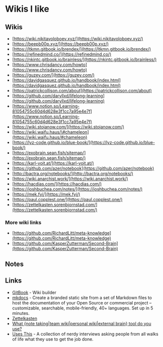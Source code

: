 # Wikis I like

## Wikis

* [https://wiki.nikitavoloboev.xyz/](https://wiki.nikitavoloboev.xyz/)
* [https://beepb00p.xyz/](https://beepb00p.xyz/)
* [https://ltkmn.gitbook.io/brendex/](https://ltkmn.gitbook.io/brendex/)
* [https://refinedmind.co/](https://refinedmind.co/)
* [https://nkintc.gitbook.io/brainless/](https://nkintc.gitbook.io/brainless/)
* [https://www.chrisdancy.com/howto](https://www.chrisdancy.com/howto)
* [https://guzey.com/](https://guzey.com/)
* [https://davidgasquez.github.io/handbook/index.html](https://davidgasquez.github.io/handbook/index.html)
* [https://patrickcollison.com/about](https://patrickcollison.com/about)
* [https://github.com/daryllxd/lifelong-learning](https://github.com/daryllxd/lifelong-learning)
* [https://www.notion.so/Learning-81054755c60d4d628e3f1cc7a95e4e7f](https://www.notion.so/Learning-81054755c60d4d628e3f1cc7a95e4e7f)
* [https://wiki.stojanow.com/](https://wiki.stojanow.com/)
* [https://wiki.waifu.haus/\#chameleon](https://wiki.waifu.haus/#chameleon)
* [https://lyz-code.github.io/blue-book/](https://lyz-code.github.io/blue-book/)
* [https://exobrain.sean.fish/sitemap/](https://exobrain.sean.fish/sitemap/)
* [https://karl-voit.at/](https://karl-voit.at/)
* [https://github.com/azer/notebook](https://github.com/azer/notebook)
* [http://bactra.org/notebooks/](http://bactra.org/notebooks/)
* [https://wiki.anarchist.work/](https://wiki.anarchist.work/)
* [https://hacdias.com/](https://hacdias.com/)
* [https://joshbuchea.com/notes/](https://joshbuchea.com/notes/)
* [https://mek.fyi/](https://mek.fyi/)
* [https://paul.copplest.one/](https://paul.copplest.one/)
* [https://zettelkasten.sorenbjornstad.com/](https://zettelkasten.sorenbjornstad.com/)

### More wiki links

* [https://github.com/RichardLitt/meta-knowledge](https://github.com/RichardLitt/meta-knowledge)
* [https://github.com/KasperZutterman/Second-Brain](https://github.com/KasperZutterman/Second-Brain)

## Notes

## Links

* [GitBook](https://www.gitbook.com/?utm_source=content&utm_medium=trademark&utm_campaign=nkintc) - Wiki builder
* [mkdocs](https://squidfunk.github.io/mkdocs-material-insiders/) - Create a branded static site from a set of Markdown files to host the documentation of your Open Source or commercial project – customizable, searchable, mobile-friendly, 40+ languages. Set up in 5 minutes.
* [Zettelkasten](https://zettelkasten.de/)
* [What {note taking\|team wiki\|personal wiki\|external brain} tool do you use?](https://lobste.rs/s/e5lx5p/what_note_taking_team_wiki_personal_wiki)
* [Uses This](https://usesthis.com/) - A collection of nerdy interviews asking people from all walks of life what they use to get the job done.
